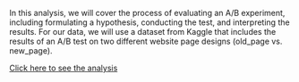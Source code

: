 In this analysis, we will cover the process of evaluating an A/B experiment, including formulating a hypothesis, conducting the test, and interpreting the results. For our data, we will use a dataset from Kaggle that includes the results of an A/B test on two different website page designs (old_page vs. new_page).

[Click here to see the analysis](https://arthurfeitosasc.github.io/AB-Test/)
